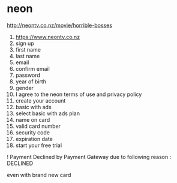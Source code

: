 # neon

http://neontv.co.nz/movie/horrible-bosses

1. https://www.neontv.co.nz
2. sign up
3. first name
4. last name
5. email
6. confirm email
7. password
8. year of birth
9. gender
10. I agree to the neon terms of use and privacy policy
11. create your account
12. basic with ads
13. select basic with ads plan
14. name on card
15. valid card number
16. security code
17. expiration date
18. start your free trial

! Payment Declined by Payment Gateway due to following reason : DECLINED

even with brand new card
